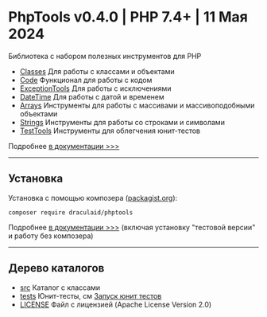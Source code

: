 # PhpTools v0.4.0 | PHP 7.4+ | 11 Мая 2024

Библиотека с набором полезных инструментов для PHP

* [Classes](src/Classes) Для работы с классами и объектами
* [Code](src/Classes) Функционал для работы с кодом
* [ExceptionTools](src/ExceptionTools) Для работы с исключениями
* [DateTime](src/DateTime) Для работы с датой и временем
* [Arrays](src/Arrays) Инструменты для работы с массивами и массивоподобными объектами
* [Strings](src/Strings) Инструменты для работы со строками и символами
* [TestTools](src/TestTools) Инструменты для облегчения юнит-тестов

Подробнее [в документации >>>](Documentation-ru/README.md)

---

## Установка

Установка с помощью композера ([packagist.org](https://packagist.org/packages/draculaid/phptools)):

```shell
composer require draculaid/phptools
```

Подробнее [в документации >>>](Documentation-ru/install.md) (включая установку "тестовой версии" и работу без композера)

---

## Дерево каталогов

* [src](/src) Каталог с классами
* [tests](/tests) Юнит-тесты, см [Запуск юнит тестов](/tests/README.md)
* [LICENSE](LICENSE) Файл с лицензией (Apache License Version 2.0)
